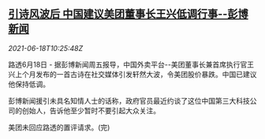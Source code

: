 <!--1624012262000-->
[引诗风波后 中国建议美团董事长王兴低调行事--彭博新闻](https://cn.reuters.com/article/meituan-wangxing-poem-regs-0618-idCNKCS2DU11D)
------

<div><i>2021-06-18T10:25:48Z</i></div><p>路透6月18日 - 据彭博新闻周五报导，中国外卖平台--美团董事长兼首席执行官王兴上个月发布的一首古诗在社交媒体引发轩然大波，令美团股价暴跌。中国已建议他保持低调。</p><p>彭博新闻援引未具名知情人士的话称，政府官员最近约谈了这位中国第三大科技公司的创始人，告诉他至少暂时不要引起大众关注。</p><p>美团未回应路透的置评请求。(完)</p>
